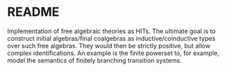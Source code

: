# README #

Implementation of free algebraic theories as HITs.
The ultimate goal is to construct initial algebras/final coalgebras as inductive/coinductive types
over such free algebras.
They would then be strictly positive, but allow complex identifications.
An example is the finite powerset to, for example, model the semantics of finitely branching transition
systems.